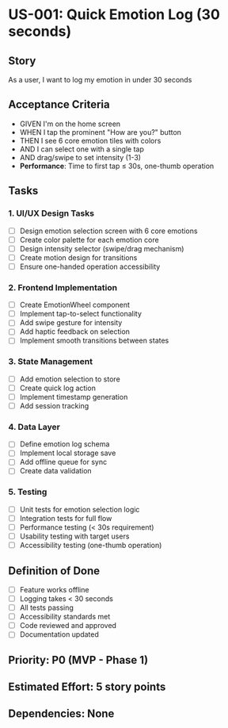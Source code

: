 # US-001: Quick Emotion Log (30 seconds)

## Story
As a user, I want to log my emotion in under 30 seconds

## Acceptance Criteria
- GIVEN I'm on the home screen
- WHEN I tap the prominent "How are you?" button
- THEN I see 6 core emotion tiles with colors
- AND I can select one with a single tap
- AND drag/swipe to set intensity (1-3)
- **Performance**: Time to first tap ≤ 30s, one-thumb operation

## Tasks

### 1. UI/UX Design Tasks
- [ ] Design emotion selection screen with 6 core emotions
- [ ] Create color palette for each emotion core
- [ ] Design intensity selector (swipe/drag mechanism)
- [ ] Create motion design for transitions
- [ ] Ensure one-handed operation accessibility

### 2. Frontend Implementation
- [ ] Create EmotionWheel component
- [ ] Implement tap-to-select functionality
- [ ] Add swipe gesture for intensity
- [ ] Add haptic feedback on selection
- [ ] Implement smooth transitions between states

### 3. State Management
- [ ] Add emotion selection to store
- [ ] Create quick log action
- [ ] Implement timestamp generation
- [ ] Add session tracking

### 4. Data Layer
- [ ] Define emotion log schema
- [ ] Implement local storage save
- [ ] Add offline queue for sync
- [ ] Create data validation

### 5. Testing
- [ ] Unit tests for emotion selection logic
- [ ] Integration tests for full flow
- [ ] Performance testing (< 30s requirement)
- [ ] Usability testing with target users
- [ ] Accessibility testing (one-thumb operation)

## Definition of Done
- [ ] Feature works offline
- [ ] Logging takes < 30 seconds
- [ ] All tests passing
- [ ] Accessibility standards met
- [ ] Code reviewed and approved
- [ ] Documentation updated

## Priority: P0 (MVP - Phase 1)
## Estimated Effort: 5 story points
## Dependencies: None